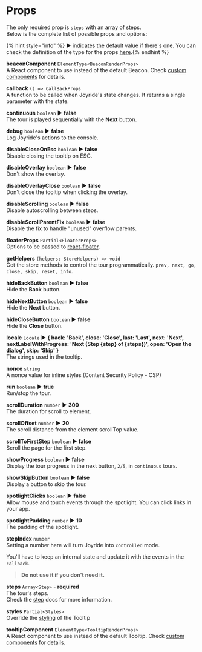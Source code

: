 # Props

The only required prop is `steps` with an array of [steps](step.md).  
Below is the complete list of possible props and options:

{% hint style="info" %} ▶︎ indicates the default value if there's one. You can check the definition of the type for the props <a href="https://github.com/gilbarbara/react-joyride/blob/main/src/types/components.ts" target="_blank">here</a>.{% endhint %}

**beaconComponent** `ElementType<BeaconRenderProps>`  
A React component to use instead of the default Beacon. Check [custom components](custom-components.md) for details.

**callback** `() => CallBackProps`  
A function to be called when Joyride's state changes. It returns a single parameter with the state.

**continuous** `boolean` ▶︎ **false**  
The tour is played sequentially with the **Next** button.

**debug** `boolean` ▶︎ **false**  
Log Joyride's actions to the console.

**disableCloseOnEsc** `boolean` ▶︎ **false**  
Disable closing the tooltip on ESC.

**disableOverlay** `boolean` ▶︎ **false**  
Don't show the overlay.

**disableOverlayClose** `boolean` ▶︎ **false**  
Don't close the tooltip when clicking the overlay.

**disableScrolling** `boolean` ▶︎ **false**  
Disable autoscrolling between steps.

**disableScrollParentFix** `boolean` ▶︎ **false**  
Disable the fix to handle "unused" overflow parents.

**floaterProps** `Partial<FloaterProps>`  
Options to be passed to [react-floater](https://github.com/gilbarbara/react-floater).

**getHelpers** `(helpers: StoreHelpers) => void`  
Get the store methods to control the tour programmatically. `prev, next, go, close, skip, reset, info`.

**hideBackButton** `boolean` ▶︎ **false**  
Hide the **Back** button.

**hideNextButton** `boolean` ▶︎ **false**  
Hide the **Next** button.

**hideCloseButton** `boolean` ▶︎ **false**  
Hide the **Close** button.

**locale** `Locale` ▶︎ **{ back: 'Back', close: 'Close', last: 'Last', next: 'Next', nextLabelWithProgress: 'Next (Step {step} of {steps})', open: 'Open the dialog', skip: 'Skip' }**  
The strings used in the tooltip.

**nonce** `string`  
A nonce value for inline styles (Content Security Policy - CSP)

**run** `boolean` ▶︎ **true**  
Run/stop the tour.

**scrollDuration** `number` ▶︎ **300**  
The duration for scroll to element.

**scrollOffset** `number` ▶︎ **20**  
The scroll distance from the element scrollTop value.

**scrollToFirstStep** `boolean` ▶︎ **false**  
Scroll the page for the first step.

**showProgress** `boolean` ▶︎ **false**  
Display the tour progress in the next button, `2/5`, in `continuous` tours.

**showSkipButton** `boolean` ▶︎ **false**  
Display a button to skip the tour.

**spotlightClicks** `boolean` ▶︎ **false**  
Allow mouse and touch events through the spotlight. You can click links in your app.

**spotlightPadding** `number` ▶︎ **10**  
The padding of the spotlight.

**stepIndex** `number`  
Setting a number here will turn Joyride into `controlled` mode.

You'll have to keep an internal state and update it with the events in the `callback`.

> **Do not use it if you don't need it.**

**steps** `Array<Step>` - **required**  
The tour's steps.  
Check the [step](step.md) docs for more information.

**styles** `Partial<Styles>`  
Override the [styling](styling.md) of the Tooltip

**tooltipComponent** `ElementType<TooltipRenderProps>`  
A React component to use instead of the default Tooltip. Check [custom components](custom-components.md) for details.

